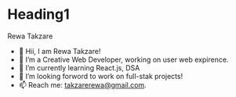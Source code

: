 # Heading1
Rewa Takzare
- 👋 Hii, I am Rewa Takzare!
- 🔭 I’m a Creative Web Developer, working on user web expirence.  
- 🌱 I’m currently learning React.js, DSA
- 🤔 I’m looking forword to work on full-stak projects!
- 📫 Reach me: takzarerewa@gmail.com.
